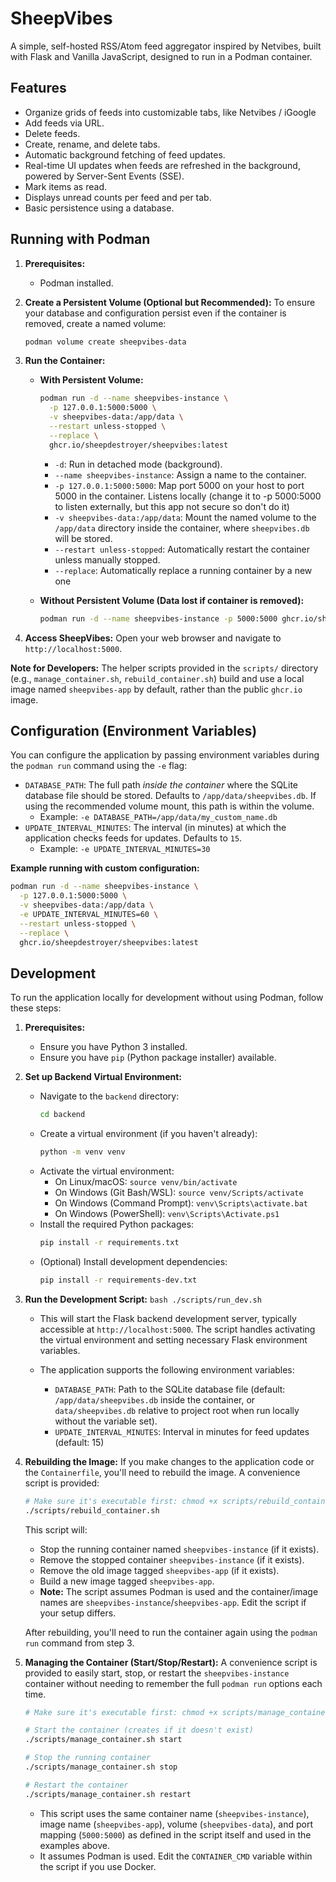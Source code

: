 # SheepVibes

A simple, self-hosted RSS/Atom feed aggregator inspired by Netvibes, built with Flask and Vanilla JavaScript, designed to run in a Podman container.

## Features

*   Organize grids of feeds into customizable tabs, like Netvibes / iGoogle
*   Add feeds via URL.
*   Delete feeds.
*   Create, rename, and delete tabs.
*   Automatic background fetching of feed updates.
*   Real-time UI updates when feeds are refreshed in the background, powered by Server-Sent Events (SSE).
*   Mark items as read.
*   Displays unread counts per feed and per tab.
*   Basic persistence using a database.

## Running with Podman

1.  **Prerequisites:**
    *   Podman installed.


2.  **Create a Persistent Volume (Optional but Recommended):**
    To ensure your database and configuration persist even if the container is removed, create a named volume:
    ```bash
    podman volume create sheepvibes-data
    ```


3.  **Run the Container:**
    *   **With Persistent Volume:**
        ```bash
        podman run -d --name sheepvibes-instance \
          -p 127.0.0.1:5000:5000 \
          -v sheepvibes-data:/app/data \
          --restart unless-stopped \
          --replace \
          ghcr.io/sheepdestroyer/sheepvibes:latest
        ```
        *   `-d`: Run in detached mode (background).
        *   `--name sheepvibes-instance`: Assign a name to the container.
        *   `-p 127.0.0.1:5000:5000`: Map port 5000 on your host to port 5000 in the container. Listens locally (change it to -p 5000:5000 to listen externally, but this app not secure so don't do it)
        *   `-v sheepvibes-data:/app/data`: Mount the named volume to the `/app/data` directory inside the container, where `sheepvibes.db` will be stored.
        *   `--restart unless-stopped`: Automatically restart the container unless manually stopped.
        *   `--replace`: Automatically replace a running container by a new one

    *   **Without Persistent Volume (Data lost if container is removed):**
        ```bash
        podman run -d --name sheepvibes-instance -p 5000:5000 ghcr.io/sheepdestroyer/sheepvibes:latest
        ```


4.  **Access SheepVibes:**
    Open your web browser and navigate to `http://localhost:5000`.

**Note for Developers:** The helper scripts provided in the `scripts/` directory (e.g., `manage_container.sh`, `rebuild_container.sh`) build and use a local image named `sheepvibes-app` by default, rather than the public `ghcr.io` image.

## Configuration (Environment Variables)

You can configure the application by passing environment variables during the `podman run` command using the `-e` flag:

*   `DATABASE_PATH`: The full path *inside the container* where the SQLite database file should be stored. Defaults to `/app/data/sheepvibes.db`. If using the recommended volume mount, this path is within the volume.
    *   Example: `-e DATABASE_PATH=/app/data/my_custom_name.db`
*   `UPDATE_INTERVAL_MINUTES`: The interval (in minutes) at which the application checks feeds for updates. Defaults to `15`.
    *   Example: `-e UPDATE_INTERVAL_MINUTES=30`
      
**Example running with custom configuration:**

```bash
podman run -d --name sheepvibes-instance \
  -p 127.0.0.1:5000:5000 \
  -v sheepvibes-data:/app/data \
  -e UPDATE_INTERVAL_MINUTES=60 \
  --restart unless-stopped \
  --replace \
  ghcr.io/sheepdestroyer/sheepvibes:latest
```

## Development

To run the application locally for development without using Podman, follow these steps:

1.  **Prerequisites:**
    *   Ensure you have Python 3 installed.
    *   Ensure you have `pip` (Python package installer) available.


2.  **Set up Backend Virtual Environment:**
    *   Navigate to the `backend` directory:
        ```bash
        cd backend
        ```
    *   Create a virtual environment (if you haven't already):
        ```bash
        python -m venv venv
        ```
    *   Activate the virtual environment:
        *   On Linux/macOS: `source venv/bin/activate`
        *   On Windows (Git Bash/WSL): `source venv/Scripts/activate`
        *   On Windows (Command Prompt): `venv\Scripts\activate.bat`
        *   On Windows (PowerShell): `venv\Scripts\Activate.ps1`
    *   Install the required Python packages:
        ```bash
        pip install -r requirements.txt
        ```
    *   (Optional) Install development dependencies:
        ```bash
        pip install -r requirements-dev.txt
        ```


3.  **Run the Development Script:**
        ```bash
        ./scripts/run_dev.sh
        ```
    *   This will start the Flask backend development server, typically accessible at `http://localhost:5000`. The script handles activating the virtual environment and setting necessary Flask environment variables.

    *   The application supports the following environment variables:
        - `DATABASE_PATH`: Path to the SQLite database file (default: `/app/data/sheepvibes.db` inside the container, or `data/sheepvibes.db` relative to project root when run locally without the variable set).
        - `UPDATE_INTERVAL_MINUTES`: Interval in minutes for feed updates (default: 15)


4.  **Rebuilding the Image:**
    If you make changes to the application code or the `Containerfile`, you'll need to rebuild the image. A convenience script is provided:
    ```bash
    # Make sure it's executable first: chmod +x scripts/rebuild_container.sh
    ./scripts/rebuild_container.sh 
    ```
    This script will:
    *   Stop the running container named `sheepvibes-instance` (if it exists).
    *   Remove the stopped container `sheepvibes-instance` (if it exists).
    *   Remove the old image tagged `sheepvibes-app` (if it exists).
    *   Build a new image tagged `sheepvibes-app`.
    *   **Note:** The script assumes Podman is used and the container/image names are `sheepvibes-instance`/`sheepvibes-app`. Edit the script if your setup differs.

    After rebuilding, you'll need to run the container again using the `podman run` command from step 3.

5.  **Managing the Container (Start/Stop/Restart):**
    A convenience script is provided to easily start, stop, or restart the `sheepvibes-instance` container without needing to remember the full `podman run` options each time.
    ```bash
    # Make sure it's executable first: chmod +x scripts/manage_container.sh
    
    # Start the container (creates if it doesn't exist)
    ./scripts/manage_container.sh start
    
    # Stop the running container
    ./scripts/manage_container.sh stop
    
    # Restart the container
    ./scripts/manage_container.sh restart
    ```
    *   This script uses the same container name (`sheepvibes-instance`), image name (`sheepvibes-app`), volume (`sheepvibes-data`), and port mapping (`5000:5000`) as defined in the script itself and used in the examples above.
    *   It assumes Podman is used. Edit the `CONTAINER_CMD` variable within the script if you use Docker.

